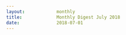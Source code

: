 ```yaml
---
layout:            monthly
title:             Monthly Digest July 2018
date:              2018-07-01
---
```

